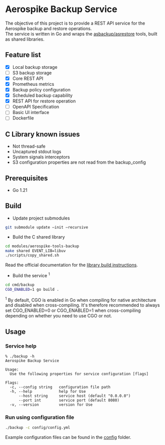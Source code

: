 # Aerospike Backup Service

The objective of this project is to provide a REST API service for the Aerospike backup and restore operations.  
The service is written in Go and wraps the [asbackup/asrestore](https://github.com/aerospike/aerospike-tools-backup) 
tools, built as shared libraries.

## Feature list

- [x] Local backup storage
- [ ] S3 backup storage
- [x] Core REST API
- [x] Prometheus metrics
- [x] Backup policy configuration
- [x] Scheduled backup capability
- [x] REST API for restore operation
- [ ] OpenAPI Specification
- [ ] Basic UI interface
- [ ] Dockerfile

## C Library known issues
* Not thread-safe
* Uncaptured stdout logs
* System signals interceptors
* S3 configuration properties are not read from the backup_config

## Prerequisites

* Go 1.21

## Build

* Update project submodules
```bash
git submodule update —init —recursive
```

* Build the C shared library
```bash
cd modules/aerospike-tools-backup
make shared EVENT_LIB=libuv
./scripts/copy_shared.sh
```
Read the official documentation for the [library build instructions](https://github.com/aerospike/aerospike-tools-backup#build-examples).

* Build the service <sup>1</sup>
```bash
cd cmd/backup
CGO_ENABLED=1 go build .
```
<sup>1</sup> By default, CGO is enabled in Go when compiling for native architecture and disabled when cross-compiling.
It's therefore recommended to always set CGO_ENABLED=0 or CGO_ENABLED=1 when cross-compiling depending on whether you need to use CGO or not.

## Usage

### Service help
```
% ./backup -h                  
Aerospike Backup Service

Usage:
  Use the following properties for service configuration [flags]

Flags:
  -c, --config string   configuration file path
  -h, --help            help for Use
      --host string     service host (default "0.0.0.0")
      --port int        service port (default 8080)
  -v, --version         version for Use
```

### Run using configuration file
```bash
./backup -c config/config.yml
```
Example configuration files can be found in the [config](./cmd/backup/config/) folder.
